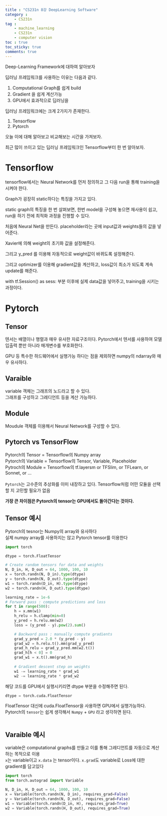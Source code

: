 ```yaml
---
title : "CS231n 8강 DeepLearning Software"
category :
    - CS231n
tag :
    - machine_learning
    - CS231n
    - computer vision
toc : true
toc_sticky: true
comments: true
---
```

Deep-Learning Framework에 대하여 알아보자


딥러닝 프레임워크를 사용하는 이유는 다음과 같다.

1. Computational Graph를 쉽게 build
2. Gradient 을 쉽게 계산가능
3. GPU에서 효과적으로 딥러닝을

딥러닝 프레임워크에는 크게 2가지가 존재한다.

1. Tensorflow
2. Pytorch

오늘 이에 대해 알아보고 비교해보는 시간을 가져보자.


최근 많이 쓰이고 있는 딥러닝 프레임워크인 Tensorflow부터 한 번 알아보자.

# Tensorflow

tensorflow에서는 Neural Network를 먼저 정의하고 그 다음 run을 통해 training을 시켜야 한다.

Graph가 굉장히 static하다는 특징을 가지고 있다.

static graph의 특징을 한 번 살펴보면, 한번 model을 구성해 놓으면 재사용이 쉽고, run을 하기 전에 최적화 과정을 진행할 수 있다.



처음에 Neural Net을 만든다. placeholder라는 곳에 input값과 weights들의 값을 넣어준다.

Xavier에 의해 weight의 초기화 값을 설정해준다. 

그리고 y_pred 를 이용해 자동적으로 weight값이 바뀌도록 설정해준다.

그리고 optimizer를 이용해 gradient값을 계산하고,
loss값이 최소가 되도록 계속 update를 해준다.

with tf.Session() as sess:
부분 이후에 실제 data값을 넣어주고, training을 시키는 과정이다.




# Pytorch

## Tensor

텐서는 배열이나 행렬과 매우 유사한 자료구조이다.
Pytorch에서 텐서를 사용하여 모델 입출력 뿐만 아니라 매개변수를 부호화한다.

GPU 등 특수한 하드웨어에서 실행가능 하다는 점을 제외하면 numpy의 ndarray와 매우 유사하다.

## Varaible

variable 객체는 그래프의 노드라고 할 수 있다.<br/>
그래프를 구성하고 그레디언트 등을 계산 가능하다. 

## Module

Moudule 객체를 이용해서 Neural Network를 구성할 수 있다.

## Pytorch vs TensorFlow

Pytorch의 Tensor = Tensorflow의 Numpy array</br>
Pytorch의 Variable = Tensorflow의 Tensor, Variable, Placeholder </br>
Pytroch의 Module = Tensorflow의 tf.layersm or TFSlim, or TFLearn, or Sonnet, or ...</br>
<br/>
`Pytorch`는 고수준의 추상화를 이미 내장하고 있다. Tensorflow처럼 어떤 모듈을 선택할 지 고민할 필요가 없음 <br/>

**가장 큰 차이점은 Pytorch의 tensor는 GPU에서도 돌아간다는 것이다.** 

## Tensor 예시

Pytorch의 tesnor는 Numpy의 array와 유사하다<br/>
실제 numpy array를 사용하지는 않고 Pytorch tensor를 이용한다<br/>

```python
import torch

dtype = torch.FloatTensor

# Create random tensors for data and weights
N, D_in, H, D_out = 64, 1000, 100, 10
x = torch.randn(N, D_in).type(dtype)
y = torch.randn(N, D_out).type(dtype)
w1 = torch.randn(D_in, H).type(dtype)
w2 = torch.randn(H, D_out).type(dtype)

learning_rate = 1e-6
# Forward pass : compute predictions and loss
for t in range(500):
    h = x.mm(w1)
    h_relu = h.clamp(min=0)
    y_pred = h.relu.mm(w2)
    loss = (y_pred - y).pow(2).sum()

    # Backward pass : manually compute gradients
    grad_y_pred = 2.0 * (y_pred - y)
    grad_w2 = h.relu.t().mm(grad_y_pred)
    grad_h_relu = grad_y_pred.mm(w2.t())
    grad_h[h < 0] = 0
    grad_w1 = x.t().mm(grad_h)
    
    # Gradient descent step on weights
    w1 -= learning_rate * grad_w1
    w2 -= learning_rate * grad_w2

```

해당 코드를 GPU에서 실행시키리면 dtype 부분을 수정해주면 된다.<br/>


```python
dtype = torch.cuda.FloatTensor 
```

FloatTensor 대신에 cuda.FloatTensor을 사용하면 GPU에서 실행가능하다.<br/>
Pytorch의 `tensor`는 쉽게 생각해서 `Numpy` + `GPU` 라고 생각하면 된다.<br/>
<br/>

## Varaible 예시

variable은 computational graphs를 만들고 이를 통해 그레디언트를 자동으로 계산하는 목적으로 이용<br/>
`x`는 variable이고 `x.data` 는 tensor이다. `x.grad`도 variable로 Loss에 대한 gradient를 담고있다<br/>

```python
import torch
from torch.autograd import Variable

N, D_in, H, D_out = 64, 1000, 100, 10
x = Variable(torch.randn(N, D_in), requires_grad=False)
y = Variable(torch.randn(N, D_out), requires_grad=False)
w1 = Variable(torch.randn(D_in, H), requires_grad=True)
w2 = Variable(torch.randn(H, D_out), requires_grad=True)
```
